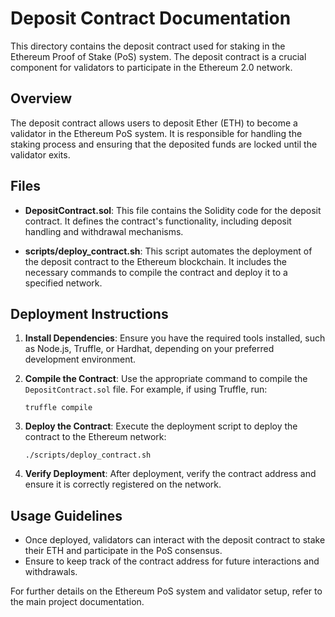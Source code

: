 # Deposit Contract Documentation

This directory contains the deposit contract used for staking in the Ethereum Proof of Stake (PoS) system. The deposit contract is a crucial component for validators to participate in the Ethereum 2.0 network.

## Overview

The deposit contract allows users to deposit Ether (ETH) to become a validator in the Ethereum PoS system. It is responsible for handling the staking process and ensuring that the deposited funds are locked until the validator exits.

## Files

- **DepositContract.sol**: This file contains the Solidity code for the deposit contract. It defines the contract's functionality, including deposit handling and withdrawal mechanisms.

- **scripts/deploy_contract.sh**: This script automates the deployment of the deposit contract to the Ethereum blockchain. It includes the necessary commands to compile the contract and deploy it to a specified network.

## Deployment Instructions

1. **Install Dependencies**: Ensure you have the required tools installed, such as Node.js, Truffle, or Hardhat, depending on your preferred development environment.

2. **Compile the Contract**: Use the appropriate command to compile the `DepositContract.sol` file. For example, if using Truffle, run:
   ```
   truffle compile
   ```

3. **Deploy the Contract**: Execute the deployment script to deploy the contract to the Ethereum network:
   ```
   ./scripts/deploy_contract.sh
   ```

4. **Verify Deployment**: After deployment, verify the contract address and ensure it is correctly registered on the network.

## Usage Guidelines

- Once deployed, validators can interact with the deposit contract to stake their ETH and participate in the PoS consensus.
- Ensure to keep track of the contract address for future interactions and withdrawals.

For further details on the Ethereum PoS system and validator setup, refer to the main project documentation.